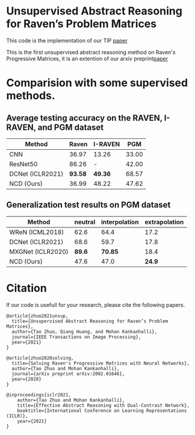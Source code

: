 # Unsupervised Abstract Reasoning for Raven’s Problem Matrices

This code is the implementation of our TIP [paper](https://arxiv.org/pdf/2109.10011.pdf)

This is the first unsupervised abstract reasoning method on Raven's Progressive Matrices, it is an extention of our arxiv preprint[paper](https://arxiv.org/pdf/2002.01646.pdf)

# Comparision with some supervised methods. 

## Average testing accuracy on the RAVEN, I-RAVEN, and PGM dataset

|      Method       |   Raven  |    I-RAVEN     |     PGM       |
|-------------------|----------|----------------|---------------|
| CNN               |  36.97   |     13.26      |     33.00     |
| ResNet50          |  86.26   |        -       |     42.00     |
| DCNet (ICLR2021)  |**93.58** |   **49.36**    |     68.57     |
|    NCD (Ours)     |  36.99   |     48.22      |     47.62     |



## Generalization test results on PGM dataset

|      Method       | neutral| interpolation  | extrapolation |
|-------------------|--------|----------------|---------------|
| WReN (ICML2018)   |  62.6  |     64.4       |     17.2      |
| DCNet (ICLR2021)  |  68.6  |     59.7       |     17.8      |
| MXGNet (ICLR2020) |**89.6** | **70.85**     |     18.4      |
|    NCD (Ours)     | 47.6   |     47.0       |   **24.9**    |


# Citation
If our code is usefull for your research, please cite the following papers.

```
@article{zhuo2021unsup,
  title={Unsupervised Abstract Reasoning for Raven’s Problem Matrices},
  author={Tao Zhuo, Qiang Huang, and Mohan Kankanhalli},
  journal={IEEE Transactions on Image Processing},
  year={2021}
}
```

```
@article{zhuo2020solving,
  title={Solving Raven's Progressive Matrices with Neural Networks},
  author={Tao Zhuo and Mohan Kankanhalli},
  journal={arXiv preprint arXiv:2002.01646},
  year={2020}
}
```

```
@inproceedings{iclr2021,  
    author={Tao Zhuo and Mohan Kankanhalli},  
    title={Effective Abstract Reasoning with Dual-Contrast Network},  
    booktitle={International Conference on Learning Representations (ICLR)},      
    year={2021}
}
```
